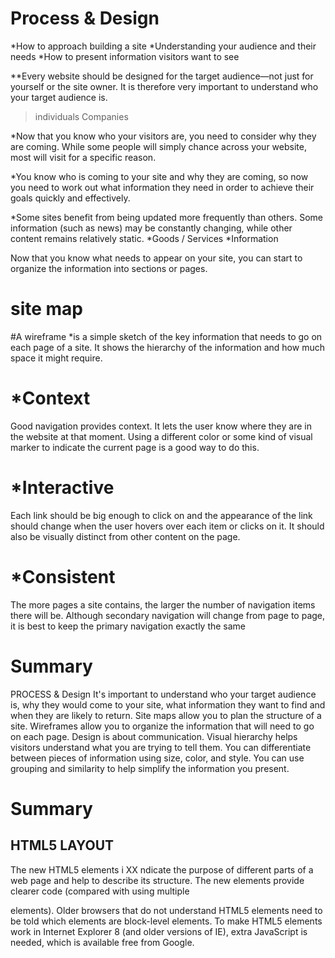 # Process & Design
*How to approach building a site
*Understanding your audience and their needs
*How to present information visitors want to see
>
**Every website should be designed for the
target audience—not just for yourself or the
site owner. It is therefore very important to
understand who your target audience is.
>individuals
>Companies

*Now that you know who your visitors are, you
need to consider why they are coming. While
some people will simply chance across your
website, most will visit for a specific reason.
>
*You know who is coming to your site and why
they are coming, so now you need to work out
what information they need in order to achieve
their goals quickly and effectively.
>
*Some sites benefit from being updated more
frequently than others. Some information (such
as news) may be constantly changing, while
other content remains relatively static.
*Goods / Services
*Information
>
>
Now that you know what needs to appear
on your site, you can start to organize the
information into sections or pages.
# site map

#A wireframe
*is a simple sketch of the key
information that needs to go on each page of a
site. It shows the hierarchy of the information
and how much space it might require.
# *Context
Good navigation provides
context. It lets the user know
where they are in the website at
that moment. Using a different
color or some kind of visual
marker to indicate the current
page is a good way to do this.
# *Interactive
Each link should be big enough
to click on and the appearance
of the link should change when
the user hovers over each item
or clicks on it. It should also
be visually distinct from other
content on the page.
# *Consistent
The more pages a site contains,
the larger the number of
navigation items there will be.
Although secondary navigation
will change from page to page,
it is best to keep the primary
navigation exactly the same


# Summary
PROCESS & Design
It's important to understand who your target audience
is, why they would come to your site, what information
they want to find and when they are likely to return.
Site maps allow you to plan the structure of a site.
Wireframes allow you to organize the information that
will need to go on each page.
Design is about communication. Visual hierarchy helps
visitors understand what you are trying to tell them.
You can differentiate between pieces of information
using size, color, and style.
You can use grouping and similarity to help simplify
the information you present.
>
# Summary
## HTML5 LAYOUT


The new HTML5 elements i XX ndicate the purpose of
different parts of a web page and help to describe
its structure.
The new elements provide clearer code (compared
with using multiple <div> elements).
Older browsers that do not understand HTML5
elements need to be told which elements are
block-level elements.
To make HTML5 elements work in Internet Explorer 8
(and older versions of IE), extra JavaScript is needed,
which is available free from Google.
